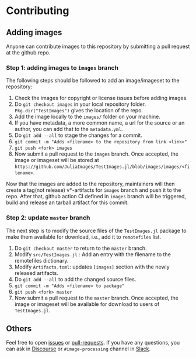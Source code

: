 # Contributing
## Adding images
Anyone can contribute images to this repository by submitting a pull request at the github repo.

### Step 1: adding images to `images` branch
The following steps should be followed to add an image/imageset to the repository:

1. Check the images for copyright or license issues before adding images.
1. Do `git checkout images` in your local repository folder. `Pkg.dir("TestImages")` gives the location of the repo.
1. Add the image locally to the `images/` folder on your machine.
1. If you have metadata, a more common name, a url for the source or an author, you can add that to the `metadata.yml`.
1. Do `git add --all` to stage the changes for a commit.
1. `git commit -m "Adds <filename> to the repository from link <link>"`
1. `git push <fork> images`
1. Now submit a pull request to the `images` branch. Once accepted, the image or imageset will be stored at `https://github.com/JuliaImages/TestImages.jl/blob/images/images/<filename>`.

Now that the images are added to the repository, maintainers will then create a tag(not release) v*-artifacts for `images` branch and push it to the repo.
After that, github action CI defined in `images` branch will be triggered, build and release an tarball artifact for this commit.

### Step 2: update `master` branch
The next step is to modify the source files of the `TestImages.jl` package to make them available for download, i.e., add it to `remotefiles` list.

1. Do `git checkout master` to return to the `master` branch.
1. Modify `src/TestImages.jl` : Add an entry with the filename to the remotefiles dictionary.
1. Modify `Artifacts.toml`: updates `[images]` section with the newly released artifacts.
1. Do `git add --all` to add the changed source files.
1. `git commit -m "Adds <filename> to package"`
1. `git push <fork> master`
1. Now submit a pull request to the `master` branch. Once accepted, the image or imageset will be available for download to users of `TestImages.jl`.

## Others
Feel free to open [issues](https://github.com/JuliaImages/TestImages.jl/issues) or [pull-requests](https://github.com/JuliaImages/TestImages.jl/pulls).
If you have any questions, you can ask in [Discourse](https://discourse.julialang.org/) or `#image-processing` channel in [Slack](https://julialang.org/slack/).
